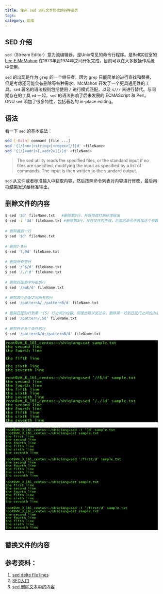 ```yaml
---
title: 使用 sed 进行文本修改的各种姿势
tags:
category: 运维
---
```


## SED 介绍

`sed`（Stream Editor）意为流编辑器，是Unix常见的命令行程序。是Bell实验室的 [Lee ](http://en.wikipedia.org/wiki/Lee_E._McMahon)[E.McMahon](http://en.wikipedia.org/wiki/Lee_E._McMahon) 在1973年到1974年之间开发完成，目前可以在大多数操作系统中使用。

 `sed` 的出现是作为 `grep` 的一个继任者，因为 `grep` 只能简单的进行查找和替换，但是考虑还可能会有删除等各种需求，McMahon 开发了一个更具通用性的工具。`sed` 著名的语法规则包括使用 `/` 进行模式匹配，以及 `s///` 来进行替代。与同期存在的工具 `ed` 一起，`sed` 的语法影响了后来发展的 ECMAScript 和 Perl。GNU `sed` 添加了很多特性，包括著名的 in-place editing。

## 语法

看一下 `sed` 的基本语法：

```sh
sed [-Ealn] command [file ...]
sed '{[/]<n>|<string>|<regex>[/]}d' <fileName>
sed '{[/]<adr1>[,<adr2>][/]d' <fileName>
```

> The sed utility reads the specified files, or the standard input if no files are specified, modifying the input as specified by a list of commands. The input is then written to the standard output.

`sed` 从文件或者标准输入中获取内容，然后按照命令列表对内容进行修改，最后再将结果发送给标准输出。

## 删除文件的内容

```sh
$ sed '3d' fileName.txt   #删除第3行，并将修改打到标准输出
$ sed -i '3d' fileName.txt #删除第3行，并在文件内生效，后面的命令不再加这个参数

# 删除最后一行
$ sed '$d' fileName.txt

# 删除7-9行
$ sed '7,9d' fileName.txt

# 删除所有空行
$ sed '/^$/d' fileName.txt 
$ sed '/./!d' fileName.txt

# 删除匹配到字符串的行
$ sed '/awk/d' fileName.txt 

# 删除两个匹配之间所有的行
$ sed '/patternA/,/patternB/d' fileName.txt

# 删除匹配的行到第 n(5) 行之间的内容，同理也可以反过来，删除某一行到匹配行之间的内容
$ sed '/pattern/,5d' fileName.txt

# 删除符合多个条件的行
$ sed '/patternA/d;/patternB/d' fileName.txt
```

![image-20201030194502145](20201024-use-sed-replace-text/image-20201030194502145.png)



![image-20201030194207582](20201024-use-sed-replace-text/image-20201030194207582.png)



## 替换文件的内容





## 参考资料：

1. [sed delte file lines](http://en.kioskea.net/faq/1451-sed-delete-one-or-more-lines-from-a-file)
2. [SED入门](https://www.cnblogs.com/cocowool/p/3294306.html)
3. [sed 删除文本中的内容](https://www.cnblogs.com/crazymagic/p/11147988.html)


